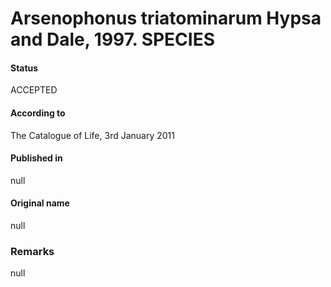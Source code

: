 Arsenophonus triatominarum Hypsa and Dale, 1997. SPECIES
=======

#### Status
ACCEPTED

#### According to
The Catalogue of Life, 3rd January 2011

#### Published in
null

#### Original name
null

### Remarks
null
